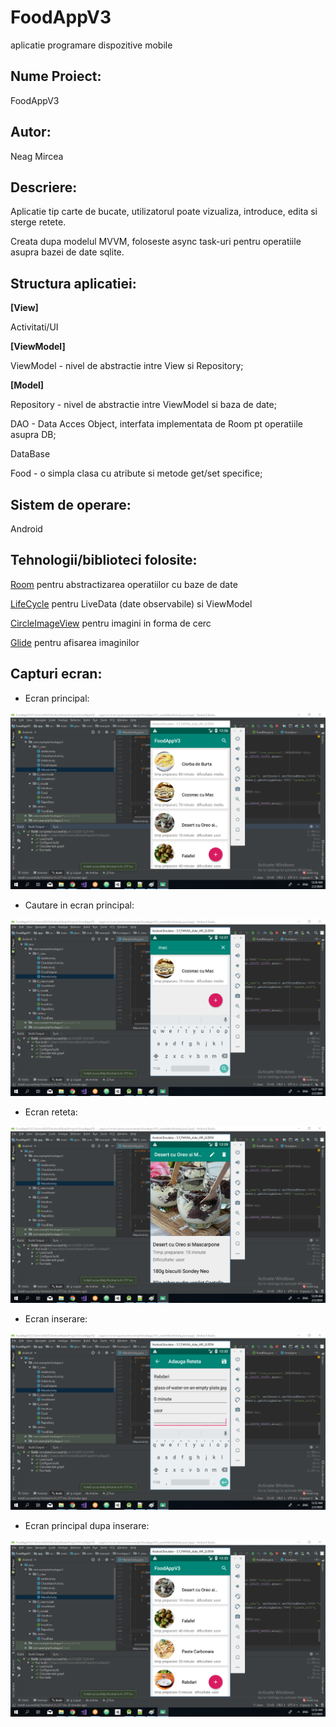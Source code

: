 # FoodAppV3

aplicatie programare dispozitive mobile

## Nume Proiect:

 FoodAppV3
 
## Autor:

 Neag Mircea
 
## Descriere:

 Aplicatie tip carte de bucate, utilizatorul poate vizualiza, introduce, edita si sterge retete.
 
 Creata dupa modelul MVVM, foloseste async task-uri pentru operatiile asupra bazei de date sqlite.
 
## Structura aplicatiei:
 __[View]__
 
 Activitati/UI 
 
 __[ViewModel]__
 
 ViewModel	 - nivel de abstractie intre View si Repository;  
 
 __[Model]__
 
 Repository - nivel de abstractie intre ViewModel si baza de date;  
 
 DAO 		 - Data Acces Object, interfata implementata de Room pt operatiile asupra DB; 
 
 DataBase   
 
 Food 		 - o simpla clasa cu atribute si metode get/set specifice;
 
## Sistem de operare:
 Android
 
## Tehnologii/biblioteci folosite:

 [Room](https://developer.android.com/topic/libraries/architecture/room) pentru abstractizarea operatiilor cu baze de date
 
 
 [LifeCycle](https://developer.android.com/topic/libraries/architecture/lifecycle) pentru LiveData (date observabile) si ViewModel
 
 
 [CircleImageView](https://github.com/hdodenhof/CircleImageView) pentru imagini in forma de cerc
 
 
 [Glide](https://github.com/bumptech/glide) pentru afisarea imaginilor
 
 ## Capturi ecran:
 
 * Ecran principal:
 
 ![alt text](https://github.com/NeagMircea/FoodAppV3/blob/master/capturi_ecran/ecran_principal.png "Ecran principal")
 
 * Cautare in ecran principal:
 
 ![alt text](https://github.com/NeagMircea/FoodAppV3/blob/master/capturi_ecran/ecran_principal_cautare.png "Cautare")
  
 * Ecran reteta:
 
 ![alt text](https://github.com/NeagMircea/FoodAppV3/blob/master/capturi_ecran/ecran_reteta.png "Ecran reteta")
 
 * Ecran inserare:
 
 ![alt text](https://github.com/NeagMircea/FoodAppV3/blob/master/capturi_ecran/ecran_inserare.png "Ecran inserare")
 
 * Ecran principal dupa inserare:
 
 ![alt text](https://github.com/NeagMircea/FoodAppV3/blob/master/capturi_ecran/ecran_reteta_inserata.png "Ecran principal dupa inserare")
